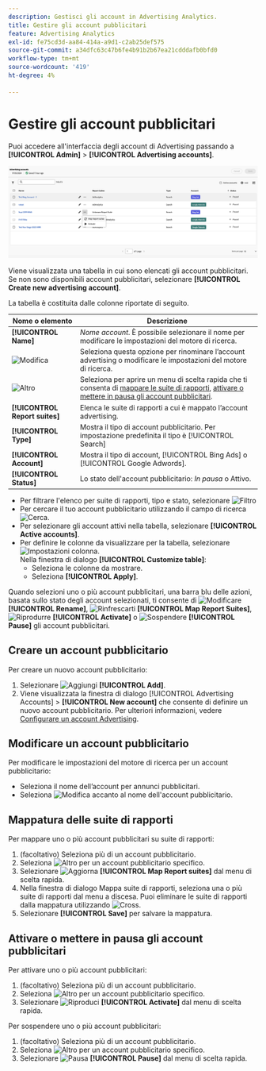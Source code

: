 ```yaml
---
description: Gestisci gli account in Advertising Analytics.
title: Gestire gli account pubblicitari
feature: Advertising Analytics
exl-id: fe75cd3d-aa84-414a-a9d1-c2ab25def575
source-git-commit: a34dfc63c47b6fe4b91b2b67ea21cdddafb0bfd0
workflow-type: tm+mt
source-wordcount: '419'
ht-degree: 4%

---
```


# Gestire gli account pubblicitari

Puoi accedere all&#39;interfaccia degli account di Advertising passando a **[!UICONTROL Admin]** > **[!UICONTROL Advertising accounts]**.

![Account Advertising](assets/manage-ad-accounts.png)

Viene visualizzata una tabella in cui sono elencati gli account pubblicitari. Se non sono disponibili account pubblicitari, selezionare **[!UICONTROL Create new advertising account]**.

La tabella è costituita dalle colonne riportate di seguito.

| Nome o elemento | Descrizione |
|---|---|
| **[!UICONTROL Name]** | *Nome account*. È possibile selezionare il nome per modificare le impostazioni del motore di ricerca. |
| ![Modifica](https://spectrum.adobe.com/static/icons/workflow_18/Smock_Edit_18_N.svg) | Seleziona questa opzione per rinominare l’account advertising o modificare le impostazioni del motore di ricerca. |
| ![Altro](https://spectrum.adobe.com/static/icons/workflow_18/Smock_More_18_N.svg) | Seleziona per aprire un menu di scelta rapida che ti consenta di [mappare le suite di rapporti](#map-reporting-suites), [attivare o mettere in pausa gli account pubblicitari](#activate-or-pause-advertising-accounts). |
| **[!UICONTROL Report suites]** | Elenca le suite di rapporti a cui è mappato l’account advertising. |
| **[!UICONTROL Type]** | Mostra il tipo di account pubblicitario. Per impostazione predefinita il tipo è [!UICONTROL Search] |
| **[!UICONTROL Account]** | Mostra il tipo di account, [!UICONTROL Bing Ads] o [!UICONTROL Google Adwords]. |
| **[!UICONTROL Status]** | Lo stato dell&#39;account pubblicitario: *In pausa* o Attivo. |


- Per filtrare l&#39;elenco per suite di rapporti, tipo e stato, selezionare ![Filtro](https://spectrum.adobe.com/static/icons/workflow_18/Smock_Filter_18_N.svg)
- Per cercare il tuo account pubblicitario utilizzando il campo di ricerca ![Cerca](https://spectrum.adobe.com/static/icons/workflow_18/Smock_Search_18_N.svg).
- Per selezionare gli account attivi nella tabella, selezionare **[!UICONTROL Active accounts]**.
- Per definire le colonne da visualizzare per la tabella, selezionare ![Impostazioni colonna](https://spectrum.adobe.com/static/icons/workflow_18/Smock_ColumnSettings_18_N.svg). <br/>Nella finestra di dialogo **[!UICONTROL Customize table]**:
   - Seleziona le colonne da mostrare.
   - Seleziona **[!UICONTROL Apply]**.

Quando selezioni uno o più account pubblicitari, una barra blu delle azioni, basata sullo stato degli account selezionati, ti consente di ![Modificare](https://spectrum.adobe.com/static/icons/workflow_18/Smock_Edit_18_N.svg) **[!UICONTROL Rename]**, ![Rinfrescarti](https://spectrum.adobe.com/static/icons/workflow_18/Smock_Refresh_18_N.svg) **[!UICONTROL Map Report Suites]**, ![Riprodurre](https://spectrum.adobe.com/static/icons/workflow_18/Smock_Play_18_N.svg) **[!UICONTROL Activate]** o ![Sospendere](https://spectrum.adobe.com/static/icons/workflow_18/Smock_Pause_18_N.svg) **[!UICONTROL Pause]** gli account pubblicitari.

## Creare un account pubblicitario

Per creare un nuovo account pubblicitario:

1. Selezionare ![Aggiungi](https://spectrum.adobe.com/static/icons/workflow_18/Smock_AddCircle_18_N.svg) **[!UICONTROL Add]**.
1. Viene visualizzata la finestra di dialogo [!UICONTROL Advertising Accounts] > **[!UICONTROL New account]** che consente di definire un nuovo account pubblicitario. Per ulteriori informazioni, vedere [Configurare un account Advertising](aa-create-ad-account.md).


## Modificare un account pubblicitario

Per modificare le impostazioni del motore di ricerca per un account pubblicitario:

- Seleziona il nome dell’account per annunci pubblicitari.
- Seleziona ![Modifica](https://spectrum.adobe.com/static/icons/workflow_18/Smock_Edit_18_N.svg) accanto al nome dell&#39;account pubblicitario.

## Mappatura delle suite di rapporti

Per mappare uno o più account pubblicitari su suite di rapporti:

1. (facoltativo) Seleziona più di un account pubblicitario.
1. Seleziona ![Altro](https://spectrum.adobe.com/static/icons/workflow_18/Smock_More_18_N.svg) per un account pubblicitario specifico.
1. Selezionare ![Aggiorna](https://spectrum.adobe.com/static/icons/workflow_18/Smock_Refresh_18_N.svg) **[!UICONTROL Map Report suites]** dal menu di scelta rapida.
1. Nella finestra di dialogo Mappa suite di rapporti, seleziona una o più suite di rapporti dal menu a discesa. Puoi eliminare le suite di rapporti dalla mappatura utilizzando ![Cross](https://spectrum.adobe.com/static/icons/ui_18/CrossSize400.svg).
1. Selezionare **[!UICONTROL Save]** per salvare la mappatura.


## Attivare o mettere in pausa gli account pubblicitari

Per attivare uno o più account pubblicitari:

1. (facoltativo) Seleziona più di un account pubblicitario.
1. Seleziona ![Altro](https://spectrum.adobe.com/static/icons/workflow_18/Smock_More_18_N.svg) per un account pubblicitario specifico.
1. Selezionare ![Riproduci](https://spectrum.adobe.com/static/icons/workflow_18/Smock_Play_18_N.svg) **[!UICONTROL Activate]** dal menu di scelta rapida.

Per sospendere uno o più account pubblicitari:

1. (facoltativo) Seleziona più di un account pubblicitario.
1. Seleziona ![Altro](https://spectrum.adobe.com/static/icons/workflow_18/Smock_More_18_N.svg) per un account pubblicitario specifico.
1. Selezionare ![Pausa](https://spectrum.adobe.com/static/icons/workflow_18/Smock_Pause_18_N.svg) **[!UICONTROL Pause]** dal menu di scelta rapida.

